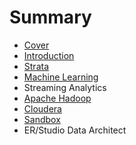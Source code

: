 # Summary

* [Cover](README.md)
* [Introduction](documentation/Introduction.md)
* [Strata](documentation/documentation/Strata.md)
* [Machine Learning](documentation/MachineLearning.md)
* Streaming Analytics
* [Apache Hadoop](documentation/ApacheHadoop.md)
* [Cloudera](documentation/Cloudera.md)
* [Sandbox](documentation/Sandbox.md)
* ER/Studio Data Architect

